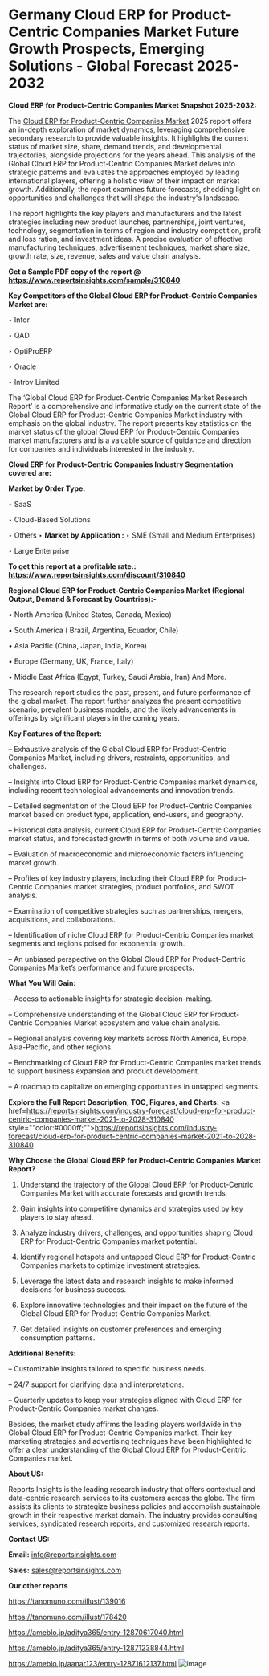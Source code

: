 # Germany Cloud ERP for Product-Centric Companies Market Future Growth Prospects, Emerging Solutions - Global Forecast 2025-2032

<strong>Cloud ERP for Product-Centric Companies Market Snapshot 2025-2032:</strong>

The <a href=https://www.reportsinsights.com/sample/310840>Cloud ERP for Product-Centric Companies Market</a> 2025 report offers an in-depth exploration of market dynamics, leveraging comprehensive secondary research to provide valuable insights. It highlights the current status of market size, share, demand trends, and developmental trajectories, alongside projections for the years ahead. This analysis of the Global Cloud ERP for Product-Centric Companies Market delves into strategic patterns and evaluates the approaches employed by leading international players, offering a holistic view of their impact on market growth. Additionally, the report examines future forecasts, shedding light on opportunities and challenges that will shape the industry's landscape.

The report highlights the key players and manufacturers and the latest strategies including new product launches, partnerships, joint ventures, technology, segmentation in terms of region and industry competition, profit and loss ration, and investment ideas. A precise evaluation of effective manufacturing techniques, advertisement techniques, market share size, growth rate, size, revenue, sales and value chain analysis.

<strong>Get a Sample PDF copy of the report @ <a href=https://www.reportsinsights.com/sample/310840 style=color:#0000ff;>https://www.reportsinsights.com/sample/310840</a></strong>

<strong>Key Competitors of the Global Cloud ERP for Product-Centric Companies Market are:</strong>

‣ Infor

‣ QAD

‣ OptiProERP

‣ Oracle

‣ Introv Limited

The ‘Global Cloud ERP for Product-Centric Companies Market Research Report’ is a comprehensive and informative study on the current state of the Global Cloud ERP for Product-Centric Companies Market industry with emphasis on the global industry. The report presents key statistics on the market status of the global Cloud ERP for Product-Centric Companies market manufacturers and is a valuable source of guidance and direction for companies and individuals interested in the industry.

<strong>Cloud ERP for Product-Centric Companies Industry Segmentation covered are:</strong>

<strong>Market by Order Type: </strong>

‣ SaaS

‣ Cloud-Based Solutions

‣ Others
‣ 
<strong>Market by Application :</strong>
‣ SME (Small and Medium Enterprises)

‣ Large Enterprise

<strong>To get this report at a profitable rate.: <a href=https://www.reportsinsights.com/discount/310840 style=color:#0000ff;>https://www.reportsinsights.com/discount/310840</a></strong>

<strong>Regional Cloud ERP for Product-Centric Companies Market (Regional Output, Demand &amp; Forecast by Countries):-</strong>

• North America (United States, Canada, Mexico)

• South America ( Brazil, Argentina, Ecuador, Chile)

• Asia Pacific (China, Japan, India, Korea)

• Europe (Germany, UK, France, Italy)

• Middle East Africa (Egypt, Turkey, Saudi Arabia, Iran) And More.

The research report studies the past, present, and future performance of the global market. The report further analyzes the present competitive scenario, prevalent business models, and the likely advancements in offerings by significant players in the coming years.

<strong>Key Features of the Report:</strong>

– Exhaustive analysis of the Global Cloud ERP for Product-Centric Companies Market, including drivers, restraints, opportunities, and challenges.

– Insights into Cloud ERP for Product-Centric Companies market dynamics, including recent technological advancements and innovation trends.

– Detailed segmentation of the Cloud ERP for Product-Centric Companies market based on product type, application, end-users, and geography.

– Historical data analysis, current Cloud ERP for Product-Centric Companies market status, and forecasted growth in terms of both volume and value.

– Evaluation of macroeconomic and microeconomic factors influencing market growth.

– Profiles of key industry players, including their Cloud ERP for Product-Centric Companies market strategies, product portfolios, and SWOT analysis.

– Examination of competitive strategies such as partnerships, mergers, acquisitions, and collaborations.

– Identification of niche Cloud ERP for Product-Centric Companies market segments and regions poised for exponential growth.

– An unbiased perspective on the Global Cloud ERP for Product-Centric Companies Market’s performance and future prospects.

<strong>What You Will Gain:</strong>

– Access to actionable insights for strategic decision-making.

– Comprehensive understanding of the Global Cloud ERP for Product-Centric Companies Market ecosystem and value chain analysis.

– Regional analysis covering key markets across North America, Europe, Asia-Pacific, and other regions.

– Benchmarking of Cloud ERP for Product-Centric Companies market trends to support business expansion and product development.

– A roadmap to capitalize on emerging opportunities in untapped segments.

<strong>Explore the Full Report Description, TOC, Figures, and Charts:</strong>
<a href=https://reportsinsights.com/industry-forecast/cloud-erp-for-product-centric-companies-market-2021-to-2028-310840 style=""color:#0000ff;"">https://reportsinsights.com/industry-forecast/cloud-erp-for-product-centric-companies-market-2021-to-2028-310840</a>

<strong>Why Choose the Global Cloud ERP for Product-Centric Companies Market Report?</strong>

1. Understand the trajectory of the Global Cloud ERP for Product-Centric Companies Market with accurate forecasts and growth trends.

2. Gain insights into competitive dynamics and strategies used by key players to stay ahead.

3. Analyze industry drivers, challenges, and opportunities shaping Cloud ERP for Product-Centric Companies market potential.

4. Identify regional hotspots and untapped Cloud ERP for Product-Centric Companies markets to optimize investment strategies.

5. Leverage the latest data and research insights to make informed decisions for business success.

6. Explore innovative technologies and their impact on the future of the Global Cloud ERP for Product-Centric Companies Market.

7. Get detailed insights on customer preferences and emerging consumption patterns.

<strong>Additional Benefits:</strong>

– Customizable insights tailored to specific business needs.

– 24/7 support for clarifying data and interpretations.

– Quarterly updates to keep your strategies aligned with Cloud ERP for Product-Centric Companies market changes.

Besides, the market study affirms the leading players worldwide in the Global Cloud ERP for Product-Centric Companies market. Their key marketing strategies and advertising techniques have been highlighted to offer a clear understanding of the Global Cloud ERP for Product-Centric Companies market.

<strong><strong>About US</strong>:</strong>

Reports Insights is the leading research industry that offers contextual and data-centric research services to its customers across the globe. The firm assists its clients to strategize business policies and accomplish sustainable growth in their respective market domain. The industry provides consulting services, syndicated research reports, and customized research reports.

<strong>Contact US:</strong>

<p class=><b>Email:</b> <a href=mailto:info@reportsinsights.com>info@reportsinsights.com</a></p>
<p class=><b>Sales:</b> <a href=mailto:sales@reportsinsights.com>sales@reportsinsights.com</a></p>

<strong>Our other reports</strong>

<a href=https://tanomuno.com/illust/139016>https://tanomuno.com/illust/139016</a>

<a href=https://tanomuno.com/illust/178420>https://tanomuno.com/illust/178420</a>

<a href=https://ameblo.jp/aditya365/entry-12870617040.html>https://ameblo.jp/aditya365/entry-12870617040.html</a>

<a href=https://ameblo.jp/aditya365/entry-12871238844.html>https://ameblo.jp/aditya365/entry-12871238844.html</a>

<a href=https://ameblo.jp/aanar123/entry-12871612137.html>https://ameblo.jp/aanar123/entry-12871612137.html</a>
![image](https://github.com/user-attachments/assets/32d1be98-cec1-44bb-9d69-79f279b176f2)
